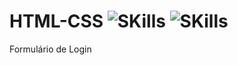 # HTML-CSS ![SKills](https://img.shields.io/badge/HTML5-E34F26?style=for-the-badge&logo=html5&logoColor=white) ![SKills](https://img.shields.io/badge/CSS3-1572B6?style=for-the-badge&logo=css3&logoColor=white)

Formulário de Login
